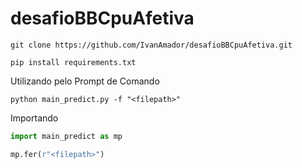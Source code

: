# desafioBBCpuAfetiva






```
git clone https://github.com/IvanAmador/desafioBBCpuAfetiva.git
```


```
pip install requirements.txt
```


Utilizando pelo Prompt de Comando
```
python main_predict.py -f "<filepath>"
```


Importando
```python
import main_predict as mp

mp.fer(r"<filepath>")
```



